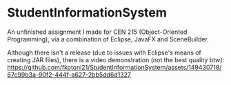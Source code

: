 # StudentInformationSystem
An unfinished assignment I made for CEN 215 (Object-Oriented Programming), via a combination of Eclipse, JavaFX and SceneBuilder.

Although there isn't a release (due to issues with Eclipse's means of creating JAR files), there is a video demonstration (not the best quality btw):
https://github.com/fkotoni21/StudentInformationSystem/assets/149430718/67c99b3a-90f2-444f-a627-2bb5dd6d1327

